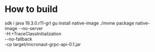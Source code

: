 # How to build

sdk i java 19.3.0.r11-grl
gu install native-image
./mvnw package
native-image --no-server \
             -H:+TraceClassInitialization \
             --no-fallback  \
             -cp target/micronaut-grpc-api-0.1.jar
